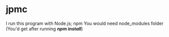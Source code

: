 # jpmc
I run this program with Node.js; npm
You would need node_modules folder (You'd get after running ***npm install***)
